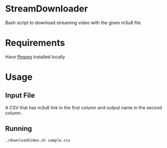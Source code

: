 # StreamDownloader
Bash script to download streaming video with the given m3u8 file

# Requirements
Have [ffmpeg](https://ffmpeg.org) installed locally

# Usage
## Input File
A CSV that has m3u8 link in the first column and output name in the second column.

## Running
```bash
./downloadVideo.sh sample.csv
```
